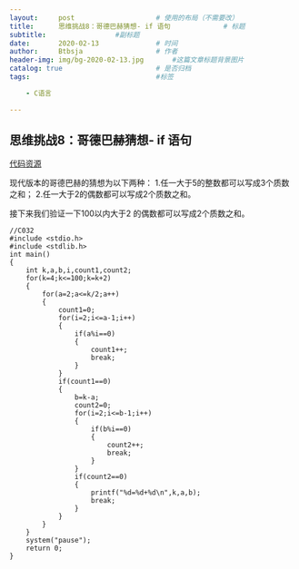 ```yaml
---
layout:     post   				    # 使用的布局（不需要改）
title:      思维挑战8：哥德巴赫猜想- if 语句			    # 标题 
subtitle:                 #副标题
date:       2020-02-13 				# 时间
author:     Btbsja					# 作者
header-img: img/bg-2020-02-13.jpg 	    #这篇文章标题背景图片
catalog: true 						# 是否归档
tags:								#标签

    - C语言

---
```


思维挑战8：哥德巴赫猜想- if 语句
-

[代码资源](https://download.csdn.net/download/Btbsja/12155114)

现代版本的哥德巴赫的猜想为以下两种：
1.任一大于5的整数都可以写成3个质数之和；
2.任一大于2的偶数都可以写成2个质数之和。

接下来我们验证一下100以内大于2 的偶数都可以写成2个质数之和。

    //C032
    #include <stdio.h>
    #include <stdlib.h>
    int main()
    {
        int k,a,b,i,count1,count2;
        for(k=4;k<=100;k=k+2)
        {
            for(a=2;a<=k/2;a++)
            {
                count1=0;
                for(i=2;i<=a-1;i++)
                {
                    if(a%i==0)
                    {
                        count1++;
                        break;
                    }
                }
                if(count1==0)
                {
                    b=k-a;
                    count2=0;
                    for(i=2;i<=b-1;i++)
                    {
                        if(b%i==0)
                        {
                            count2++;
                            break;
                        }
                    }
                    if(count2==0)
                    {
                        printf("%d=%d+%d\n",k,a,b);
                        break;
                    }
                }
            }
        } 
        system("pause");
        return 0;
    }